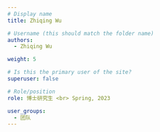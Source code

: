 ```yaml
---
# Display name
title: Zhiqing Wu

# Username (this should match the folder name)
authors:
  - Zhiqing Wu

weight: 5

# Is this the primary user of the site?
superuser: false

# Role/position
role: 博士研究生 <br> Spring, 2023

user_groups:
  - 团队
---
```

